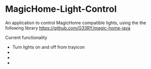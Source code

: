 # MagicHome-Light-Control

An application to control MagicHome compatible lights, using the the following library
https://github.com/G33RY/magic-home-java


Current functionality
- Turn lights on and off from trayicon
-
-
-
